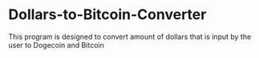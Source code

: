 # Dollars-to-Bitcoin-Converter
This program is designed to convert amount of dollars that is input by the user to Dogecoin and Bitcoin
